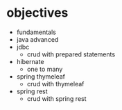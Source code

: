 # objectives

- fundamentals
- java advanced
- jdbc
  - crud with prepared statements
- hibernate
  - one to many
- spring thymeleaf
  - crud with thymeleaf
- spring rest
  - crud with spring rest

